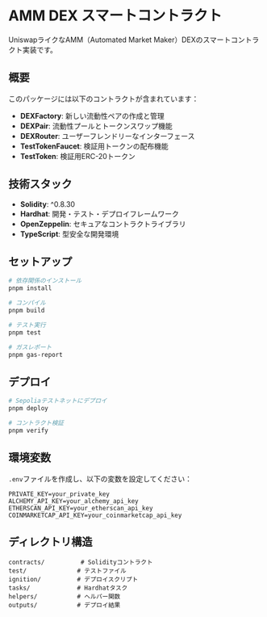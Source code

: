 # AMM DEX スマートコントラクト

UniswapライクなAMM（Automated Market Maker）DEXのスマートコントラクト実装です。

## 概要

このパッケージには以下のコントラクトが含まれています：

- **DEXFactory**: 新しい流動性ペアの作成と管理
- **DEXPair**: 流動性プールとトークンスワップ機能
- **DEXRouter**: ユーザーフレンドリーなインターフェース
- **TestTokenFaucet**: 検証用トークンの配布機能
- **TestToken**: 検証用ERC-20トークン

## 技術スタック

- **Solidity**: ^0.8.30
- **Hardhat**: 開発・テスト・デプロイフレームワーク
- **OpenZeppelin**: セキュアなコントラクトライブラリ
- **TypeScript**: 型安全な開発環境

## セットアップ

```bash
# 依存関係のインストール
pnpm install

# コンパイル
pnpm build

# テスト実行
pnpm test

# ガスレポート
pnpm gas-report
```

## デプロイ

```bash
# Sepoliaテストネットにデプロイ
pnpm deploy

# コントラクト検証
pnpm verify
```

## 環境変数

`.env`ファイルを作成し、以下の変数を設定してください：

```
PRIVATE_KEY=your_private_key
ALCHEMY_API_KEY=your_alchemy_api_key
ETHERSCAN_API_KEY=your_etherscan_api_key
COINMARKETCAP_API_KEY=your_coinmarketcap_api_key
```

## ディレクトリ構造

```
contracts/          # Solidityコントラクト
test/              # テストファイル
ignition/          # デプロイスクリプト
tasks/             # Hardhatタスク
helpers/           # ヘルパー関数
outputs/           # デプロイ結果
```